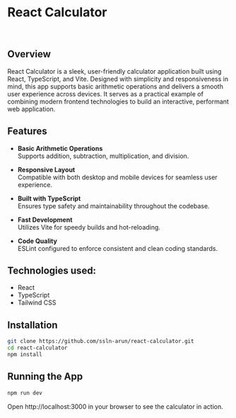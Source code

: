 # React Calculator

<br>

## Overview

React Calculator is a sleek, user-friendly calculator application built using React, TypeScript, and Vite. Designed with simplicity and responsiveness in mind, this app supports basic arithmetic operations and delivers a smooth user experience across devices. It serves as a practical example of combining modern frontend technologies to build an interactive, performant web application.

## Features

- **Basic Arithmetic Operations**  
  Supports addition, subtraction, multiplication, and division.

- **Responsive Layout**  
  Compatible with both desktop and mobile devices for seamless user experience.

- **Built with TypeScript**  
  Ensures type safety and maintainability throughout the codebase.

- **Fast Development**  
  Utilizes Vite for speedy builds and hot-reloading.

- **Code Quality**  
  ESLint configured to enforce consistent and clean coding standards.
  

## Technologies used:

- React
- TypeScript
- Tailwind CSS

## Installation

```bash
git clone https://github.com/ssln-arun/react-calculator.git
cd react-calculator
npm install
```

## Running the App

```bash
npm run dev
```

Open http://localhost:3000 in your browser to see the calculator in action.
